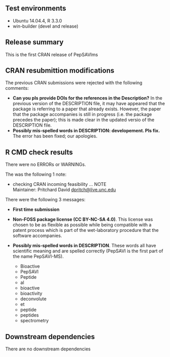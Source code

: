 
## Test environments ##
* Ubuntu 14.04.4, R 3.3.0
* win-builder (devel and release)

## Release summary ##

This is the first CRAN release of PepSAVIms

## CRAN resubmittion modifications ##

The previous CRAN submissions were rejected with the following comments:
* **Can you pls provide DOIs for the references in the Description?**  In the previous version of the DESCRIPTION file, it may have appeared that the package is referring to a paper that already exists.  However, the paper that the package accompanies is still in progress (i.e. the package precedes the paper); this is made clear in the updated versio of the DESCRIPTION file.
* **Possibly mis-spelled words in DESCRIPTION: developement.  Pls fix.**  The error has been fixed; our apologies.

## R CMD check results ##
There were no ERRORs or WARNINGs. 

The was the following 1 note:
* checking CRAN incoming feasibility ... NOTE  
  Maintainer: Pritchard David <dpritch@live.unc.edu>

There were the following 3 messages:

* **First time submission**

* **Non-FOSS package license (CC BY-NC-SA 4.0)**.  This license was chosen to be as flexible as possible while being compatible with a patent process which is part of the wet-laboratory procedure that the software accompanies.

* **Possibly mis-spelled words in DESCRIPTION**.  These words all have scientific meaning and are spelled correctly (PepSAVI is the first part of the name PepSAVI-MS).
    * Bioactive
    * PepSAVI
    * Peptide
    * al
    * bioactive
    * bioactivity
    * deconvolute
    * et
    * peptide
    * peptides
    * spectrometry


## Downstream dependencies ##
There are no downstream dependencies

